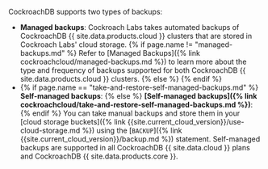 CockroachDB supports two types of backups:

- **Managed backups**: Cockroach Labs takes automated backups of CockroachDB {{ site.data.products.cloud }} clusters that are stored in Cockroach Labs' cloud storage. {% if page.name != "managed-backups.md" %} Refer to [Managed Backups]({% link cockroachcloud/managed-backups.md %}) to learn more about the type and frequency of backups supported for both CockroachDB {{ site.data.products.cloud }} clusters. {% else %}  {% endif %}
- {% if page.name == "take-and-restore-self-managed-backups.md" %} **Self-managed backups**: {% else %} **[Self-managed backups]({% link cockroachcloud/take-and-restore-self-managed-backups.md %})**: {% endif %} You can take manual backups and store them in your [cloud storage buckets]({% link {{site.current_cloud_version}}/use-cloud-storage.md %}) using the [`BACKUP`]({% link {{site.current_cloud_version}}/backup.md %}) statement. Self-managed backups are supported in all CockroachDB {{ site.data.cloud }} plans and CockroachDB {{ site.data.products.core }}.
